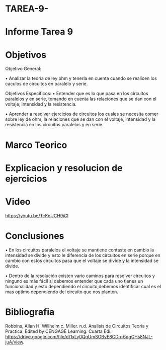 # TAREA-9-



# Informe Tarea 9

# Objetivos


Objetivo General:


• Analizar la teoría de ley ohm y tenerla en cuenta cuando se realicen los caculos de circuitos en paralelo y serie.

Objetivos Especificos:
• Entender que es lo que pasa en los circuitos paralelos y en serie, tomando en cuenta las relaciones que se dan con el voltaje, intensidad y la resistencia.

• Aprender a resolver ejercicios de circuitos los cuales se necesita comer sobre ley de ohm, la relaciones que se dan con el voltaje, intensidad y la resistencia en los circuitos paralelos y en serie.

# Marco Teorico



# Explicacion y resolucion de ejercicios


# Video

https://youtu.be/TcKoUCH9iCI

# Conclusiones

• En los circuitos paralelos el voltaje se mantiene contaste en cambio la intensidad se divide y esto le diferencia de los circuitos en serie porque en cambio con estos circuitos pasa que el voltaje se divide y la intensidad se divide.

• Dentro de la resolución existen vario caminos para resolver circuitos y ninguno es más fácil si debemos entender que cada uno tienes un funcionalidad y esto dependiendo el circuito,debemos identificar cual es el mas optimo dependiendo del circuito que nos planten.

# Bibliografia 


Robbins, Allan H. Willhelm c. Miller. n.d. Analisis de Circuitos Teoria y Practica. Edited by CENGAGE Learning. Cuarta Edi. https://drive.google.com/file/d/1xLy0QqUmSOByE8CDn-6dgCHs8NJL-juA/view.
